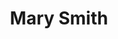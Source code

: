 ---
layout: layouts/profile.liquid
title: Mary Smith
id: mary_smith
first: Mary
middle: 
last: Smith
suffix: 
currentTitle: Independent Board Member, Former CEO, Vice Chair of the VENG Group
currentOrg: PTC Therapeutics, Indian Health Service, VENG Group
bio: Mary Smith is an independent board member, former CEO of a $6 billion national healthcare organization and C-suite executive with 25+ years of business experience. Mary currently serves on the board of PTC Therapeutics, Inc. (NASDAQ&#58; PTCT), a global biopharmaceutical company focused on the discovery, development and commercialization of clinically differentiated medicines that provide benefits to patients with rare disorders. She also serves on the board of HAI Group, a leading member-owned property-casualty insurance company for the affordable housing industry. She brings a breadth of experience in governance, technology, compliance, human resources, government affairs, accounting, audit oversight, and regulatory experience. Her industry experience includes highly-regulated areas such financial services, insurance, and healthcare. Mary is currently Vice Chair at the VENG Group where she consults on business development, strategy, healthcare, and corporate governance. She concurrently serves as a Senior Fellow at Freedman Consulting LLC. Until 2017, Mary was the CEO of the Indian Health Service, a $6 billion national healthcare system serving over 2.2 million persons that included 26 hospitals and over 50 clinics. In this role, she reported directly to the U.S. Secretary of Health and Human Services, Sylvia Mathews Burwell, and she oversaw the development of an overarching operational framework that utilized data analytics to improve services, allocate resources, and develop the workforce. She also testified before the U.S. Senate Appropriations Committee and the U.S. House Natural Resource Committee regularly. After earning a degree in mathematics and computer science, Mary started her career in technology at Walgreens and Northern Trust. In these positions, she worked with business leaders to address technology needs, attract customers and develop strategy. She previously served in a senior role at Tyco International (US) Inc. (NYSE&#58; TYC), a $40 billion public company, where she managed one of the most high-profile corporate governance and accounting matters in the country. At Tyco, Mary managed a $60 million budget and regularly advised the board and senior executives on corporate governance matters and compliance, overseeing a $3 billion settlement. She also served as Special Counsel &amp; Estate Trust Officer at the Office of Special Deputy Receiver in Chicago, Illinois where she managed and advised on M&amp;A for over 20 insurance companies with approximately $1.5 billion in assets. Mary has also served on the senior team of the Civil Division at the United States Department of Justice and was General Counsel at the Illinois Department of Insurance and member of senior management, overseeing legal and compliance functions. Earlier in her career, Mary served in the Clinton White House as Associate Counsel to the President and Associate Director of Policy Planning in the Domestic Policy Council. From 2018-2020, she was also a member of the National Policy and Innovation Council for WellCare (NYSE&#58; WCG) (now Centene) which advised the C-suite on strategic matters. Mary is a NACD Board Leadership Fellow and has attained the NACD Directorship Certification® and the CERT Certificate in Cybersecurity Oversight from Carnegie Mellon and NACD. Mary is a board member of the Field Museum of Natural History in Chicago. She is Audit Committee Chair and a member of the Nominating and Governance Committee of the National Women’s History Museum. Mary is an enrolled citizen of the Cherokee Nation and is a past president of the American Bar Association. She is also the Founder and Board Chair of the Caroline and Ora Smith Foundation the only national organization that promotes Native American girls in the STEM fields. She is a long-time member and previous President and board member of the National Native American Bar Association.
linkedin: https://www.linkedin.com/in/marysmith828/
tiktok: 
twitter: 
aboutme: 
insta: 
orgURL: 
snapchat: 
personalURL: 
smallHeadshotURL: assets/images/headshots/Mary%20Smith_01_1489_Print_converted_scaled.avif
originalHeadshotURL: assets/images/headshots/Mary%20Smith_01_1489_Print_converted_scaled.avif
tags-experience: 
 - Business Development DEI Governance HR / Human Resources Legal Marketing PR / Public Relations Private Companies Public Companies
 - Business Development Corporate Development DEI Digital Transformation ESG Experience Finance Global Governance HR / Human Resources Information Security International Legal Mergers & Acquisitions P&L&#58; $1B+ Private Companies Procurement Public Companies
tags-current-industries: 
 - Administrative and Support Services Associations Civic/Public Policy Consulting Corporate Directorships Cultural Institution Education and Health Services Health Care and Social Assistance Law Management of Companies and Enterprises Museums, Historical Sites, and Similar Institutions PR/Communications Professional and Business Services
tags-current-position: 
 - CLO / Chief Legal Officer EVP / Executive Vice President Founder Partner President
tags-past-industries: 
 - Administrative and Support Services Associations Civic/Public Policy Consulting Corporate Directorships Cultural Institution Education and Health Services Finance and Insurance Government Hospitals Law Miscellaneous Store Retailers Museums, Historical Sites, and Similar Institutions Professional and Business Services
tags-past-position: 
 - CEO / Chief Executive Officer Chairman CLO / Chief Legal Officer EVP / Executive Vice President Founder GC / General Counsel Partner President Secretary
tags-current-board-service: 
    - Corporate Private
    - Corporate Public
    - Nonprofit
    - Private Equity
tags-past-board-service: 
boards-current-corporate-private: 
 - HAI Group, 
 - Greenway Health, 
boards-current-corporate-public: 
 - PTC Therapeutics, 
boards-current-nonprofit: 
 - American Bar Association, 
 - Field Museum, 
 - National Women's History Museum, Chair, Audit Committee
 - Caroline and Ora Smith Foundation, Chair
boards-current-privateequity: 
 - Greenway Health, 
boards-current-spac: 
boards-current-vc: 
boards-past-corporate-private: 
boards-past-corporate-public: 
boards-past-nonprofit: 
boards-past-privateequity: 
boards-past-spac: 
boards-past-vc: 
---